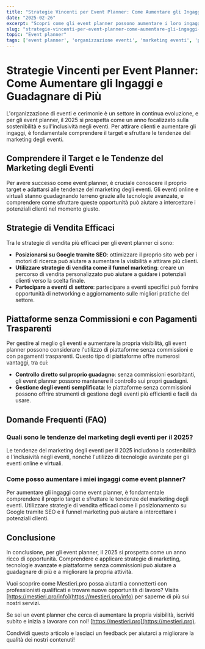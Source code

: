 ```yaml
---
title: "Strategie Vincenti per Event Planner: Come Aumentare gli Ingaggi e Guadagnare di Più"
date: "2025-02-26"
excerpt: "Scopri come gli event planner possono aumentare i loro ingaggi e guadagnare di più grazie a strategie di marketing, tecnologie avanzate e piattaforme senza commissioni."
slug: "strategie-vincenti-per-event-planner-come-aumentare-gli-ingaggi-e-guadagnare-di-piu"
topic: "Event planner"
tags: ['event planner', 'organizzazione eventi', 'marketing eventi', 'piattaforme senza commissioni']
---
```

# Strategie Vincenti per Event Planner: Come Aumentare gli Ingaggi e Guadagnare di Più

L'organizzazione di eventi e cerimonie è un settore in continua evoluzione, e per gli event planner, il 2025 si prospetta come un anno focalizzato sulla sostenibilità e sull'inclusività negli eventi. Per attirare clienti e aumentare gli ingaggi, è fondamentale comprendere il target e sfruttare le tendenze del marketing degli eventi.

## Comprendere il Target e le Tendenze del Marketing degli Eventi

Per avere successo come event planner, è cruciale conoscere il proprio target e adattarsi alle tendenze del marketing degli eventi. Gli eventi online e virtuali stanno guadagnando terreno grazie alle tecnologie avanzate, e comprendere come sfruttare queste opportunità può aiutare a intercettare i potenziali clienti nel momento giusto.

## Strategie di Vendita Efficaci

Tra le strategie di vendita più efficaci per gli event planner ci sono:

* **Posizionarsi su Google tramite SEO**: ottimizzare il proprio sito web per i motori di ricerca può aiutare a aumentare la visibilità e attirare più clienti.
* **Utilizzare strategie di vendita come il funnel marketing**: creare un percorso di vendita personalizzato può aiutare a guidare i potenziali clienti verso la scelta finale.
* **Partecipare a eventi di settore**: partecipare a eventi specifici può fornire opportunità di networking e aggiornamento sulle migliori pratiche del settore.

## Piattaforme senza Commissioni e con Pagamenti Trasparenti

Per gestire al meglio gli eventi e aumentare la propria visibilità, gli event planner possono considerare l'utilizzo di piattaforme senza commissioni e con pagamenti trasparenti. Questo tipo di piattaforme offre numerosi vantaggi, tra cui:

* **Controllo diretto sul proprio guadagno**: senza commissioni esorbitanti, gli event planner possono mantenere il controllo sui propri guadagni.
* **Gestione degli eventi semplificata**: le piattaforme senza commissioni possono offrire strumenti di gestione degli eventi più efficienti e facili da usare.

## Domande Frequenti (FAQ)

### Quali sono le tendenze del marketing degli eventi per il 2025?

Le tendenze del marketing degli eventi per il 2025 includono la sostenibilità e l'inclusività negli eventi, nonché l'utilizzo di tecnologie avanzate per gli eventi online e virtuali.

### Come posso aumentare i miei ingaggi come event planner?

Per aumentare gli ingaggi come event planner, è fondamentale comprendere il proprio target e sfruttare le tendenze del marketing degli eventi. Utilizzare strategie di vendita efficaci come il posizionamento su Google tramite SEO e il funnel marketing può aiutare a intercettare i potenziali clienti.

## Conclusione

In conclusione, per gli event planner, il 2025 si prospetta come un anno ricco di opportunità. Comprendere e applicare strategie di marketing, tecnologie avanzate e piattaforme senza commissioni può aiutare a guadagnare di più e a migliorare la propria attività. 

Vuoi scoprire come Mestieri.pro possa aiutarti a connetterti con professionisti qualificati e trovare nuove opportunità di lavoro? Visita [https://mestieri.pro/info](https://mestieri.pro/info) per saperne di più sui nostri servizi. 

Se sei un event planner che cerca di aumentare la propria visibilità, iscriviti subito e inizia a lavorare con noi! [https://mestieri.pro](https://mestieri.pro).

Condividi questo articolo e lasciaci un feedback per aiutarci a migliorare la qualità dei nostri contenuti!